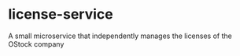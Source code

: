 # license-service
A small microservice that independently manages the licenses of the OStock company
